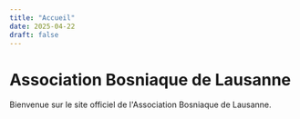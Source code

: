 ```yaml
---
title: "Accueil"
date: 2025-04-22
draft: false
---
```


# Association Bosniaque de Lausanne

Bienvenue sur le site officiel de l'Association Bosniaque de Lausanne.